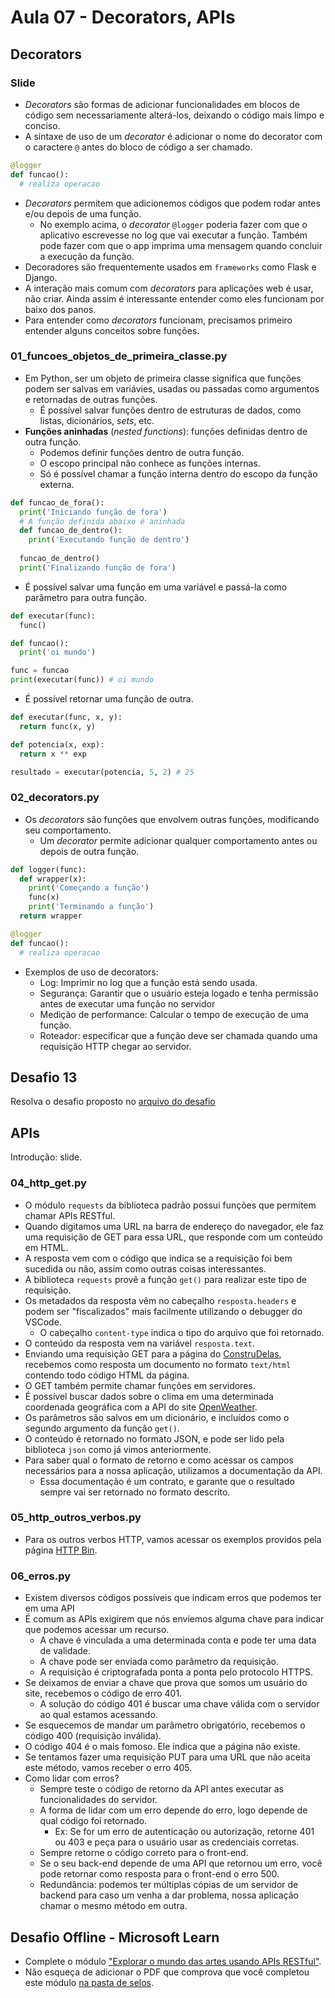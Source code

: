 # Aula 07 - Decorators, APIs

## Decorators
### Slide
* _Decorators_ são formas de adicionar funcionalidades em blocos de código sem necessariamente alterá-los, deixando o código mais limpo e conciso.
* A sintaxe de uso de um _decorator_ é adicionar o nome do decorator com o caractere `@` antes do bloco de código a ser chamado.
```python
@logger
def funcao():
  # realiza operacao
```
* _Decorators_ permitem que adicionemos códigos que podem rodar antes e/ou depois de uma função.
  * No exemplo acima, o _decorator_ `@logger` poderia fazer com que o aplicativo escrevesse no log que vai executar a função. Também pode fazer com que o app imprima uma mensagem quando concluir a execução da função.
* Decoradores são frequentemente usados em `frameworks` como Flask e Django.
* A interação mais comum com _decorators_ para aplicações web é usar, não criar. Ainda assim é interessante entender como eles funcionam por baixo dos panos.
* Para entender como _decorators_ funcionam, precisamos primeiro entender alguns conceitos sobre funções.

### 01_funcoes_objetos_de_primeira_classe.py
* Em Python, ser um objeto de primeira classe significa que funções podem ser salvas em variávies, usadas ou passadas como argumentos e retornadas de outras funções.
  * É possível salvar funções dentro de estruturas de dados, como listas, dicionários, _sets_, etc.
* **Funções aninhadas** (_nested functions_): funções definidas dentro de outra função.
  * Podemos definir funções dentro de outra função.
  * O escopo principal não conhece as funções internas.
  * Só é possível chamar a função interna dentro do escopo da função externa.
```python
def funcao_de_fora():
  print('Iniciando função de fora')
  # A função definida abaixo é aninhada
  def funcao_de_dentro():
    print('Executando função de dentro')
  
  funcao_de_dentro()
  print('Finalizando função de fora')
```
* É possível salvar uma função em uma variável e passá-la como parâmetro para outra função.
```python
def executar(func):
  func()

def funcao():
  print('oi mundo')

func = funcao
print(executar(func)) # oi mundo
```
* É possível retornar uma função de outra.
```python
def executar(func, x, y):
  return func(x, y)

def potencia(x, exp):
  return x ** exp

resultado = executar(potencia, 5, 2) # 25
```

### 02_decorators.py
* Os _decorators_ são funções que envolvem outras funções, modificando seu comportamento.
  * Um _decorator_ permite adicionar qualquer comportamento antes ou depois de outra função.
```python
def logger(func):
  def wrapper(x):
    print('Começando a função')
    func(x)
    print('Terminando a função')
  return wrapper

@logger
def funcao():
  # realiza operacao
```
* Exemplos de uso de decorators:
  * Log: Imprimir no log que a função está sendo usada.
  * Segurança: Garantir que o usuário esteja logado e tenha permissão antes de executar uma função no servidor
  * Medição de performance: Calcular o tempo de execução de uma função.
  * Roteador: especificar que a função deve ser chamada quando uma requisição HTTP chegar ao servidor.

## Desafio 13
Resolva o desafio proposto no [arquivo do desafio](./03_desafio_13.py)

## APIs
Introdução: slide.

### 04_http_get.py
* O módulo `requests` da biblioteca padrão possui funções que permitem chamar APIs RESTful.
* Quando digitamos uma URL na barra de endereço do navegador, ele faz uma requisição de GET para essa URL, que responde com um conteúdo em HTML.
* A resposta vem com o código que indica se a requisição foi bem sucedida ou não, assim como outras coisas interessantes.
* A biblioteca `requests` provê a função `get()` para realizar este tipo de requisição.
* Os metadados da resposta vêm no cabeçalho `resposta.headers` e podem ser "fiscalizados" mais facilmente utilizando o debugger do VSCode.
  * O cabeçalho `content-type` indica o tipo do arquivo que foi retornado.
* O conteúdo da resposta vem na variável `resposta.text`.
* Enviando uma requisição GET para a página do [ConstruDelas](http://womakerscode.org/construdelas/), recebemos como resposta um documento no formato `text/html` contendo todo código HTML da página.
* O GET também permite chamar funções em servidores. 
* É possível buscar dados sobre o clima em uma determinada coordenada geográfica com a API do site [OpenWeather](https://openweathermap.org/current).
* Os parâmetros são salvos em um dicionário, e incluídos como o segundo argumento da função `get()`.
* O conteúdo é retornado no formato JSON, e pode ser lido pela biblioteca `json` como já vimos anteriormente.
* Para saber qual o formato de retorno e como acessar os campos necessários para a nossa aplicação, utilizamos a documentação da API.
  * Essa documentação é um contrato, e garante que o resultado sempre vai ser retornado no formato descrito.

### 05_http_outros_verbos.py
* Para os outros verbos HTTP, vamos acessar os exemplos providos pela página [HTTP Bin](https://httpbin.org/).

### 06_erros.py
* Existem diversos códigos possíveis que indicam erros que podemos ter em uma API
* É comum as APIs exigirem que nós enviemos alguma chave para indicar que podemos acessar um recurso.
  * A chave é vinculada a uma determinada conta e pode ter uma data de validade.
  * A chave pode ser enviada como parâmetro da requisição.
  * A requisição é criptografada ponta a ponta pelo protocolo HTTPS.
* Se deixamos de enviar a chave que prova que somos um usuário do site, recebemos o código de erro 401.
  * A solução do código 401 é buscar uma chave válida com o servidor ao qual estamos acessando.
* Se esquecemos de mandar um parâmetro obrigatório, recebemos o código 400 (requisição inválida).
* O código 404 é o mais fomoso. Ele indica que a página não existe.
* Se tentamos fazer uma requisição PUT para uma URL que não aceita este método, vamos receber o erro 405.
* Como lidar com erros?
  * Sempre teste o código de retorno da API antes executar as funcionalidades do servidor.
  * A forma de lidar com um erro depende do erro, logo depende de qual código foi retornado.
    * Ex: Se for um erro de autenticação ou autorização, retorne 401 ou 403 e peça para o usuário usar as credenciais corretas.
  * Sempre retorne o código correto para o front-end.
  * Se o seu back-end depende de uma API que retornou um erro, você pode retornar como resposta para o front-end o erro 500.
  * Redundância: podemos ter múltiplas cópias de um servidor de backend para caso um venha a dar problema, nossa aplicação chamar o mesmo método em outra.

## Desafio Offline - Microsoft Learn
* Complete o módulo ["Explorar o mundo das artes usando APIs RESTful"](https://docs.microsoft.com/pt-br/learn/modules/use-apis-discover-museum-art/ ).
* Não esqueça de adicionar o PDF que comprova que você completou este módulo [na pasta de selos](../selos_microsoft_learn/).
